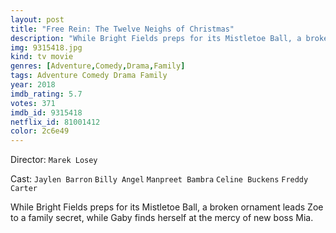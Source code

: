 ```yaml
---
layout: post
title: "Free Rein: The Twelve Neighs of Christmas"
description: "While Bright Fields preps for its Mistletoe Ball, a broken ornament leads Zoe to a family secret, while Gaby finds herself at the mercy of new boss Mia..."
img: 9315418.jpg
kind: tv movie
genres: [Adventure,Comedy,Drama,Family]
tags: Adventure Comedy Drama Family 
year: 2018
imdb_rating: 5.7
votes: 371
imdb_id: 9315418
netflix_id: 81001412
color: 2c6e49
---
```

Director: `Marek Losey`  

Cast: `Jaylen Barron` `Billy Angel` `Manpreet Bambra` `Celine Buckens` `Freddy Carter` 

While Bright Fields preps for its Mistletoe Ball, a broken ornament leads Zoe to a family secret, while Gaby finds herself at the mercy of new boss Mia.